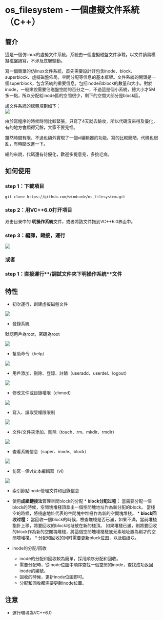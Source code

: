 # os_filesystem - 一個虛擬文件系統（C++）

## 簡介

這是一個仿linux的虛擬文件系統，系統由一個虛擬磁盤文件承載，以文件讀寫模擬磁盤讀寫，不涉及底層驅動。

寫一個簡單的仿linux文件系統，首先需要設計好包含inode、block、superblock、虛擬磁盤佈局，空間分配等信息的基本框架。文件系統的開頭是一個superblock，包含系統的重要信息，包括inode和block的數量和大小。對於inode，一般來說需要佔磁盤空間的百分之一，不過這是個小系統，總大小才5M多一點，所以分配給inode區的空間很少，剩下的空間大部分是block區。

該文件系統的總體規劃如下：  
![](./screenshots/00.png)

由於寫程序的時候時間比較緊張，只寫了4天就去驗收，所以代碼沒來得及優化，有的地方會顯得冗餘，大家不要見怪。

雖然時間有限，不過也額外實現了一個vi編輯器的功能，寫的比較簡陋，代碼也很亂，有時間改進一下。

總的來說，代碼還有待優化，歡迎多提意見，多挑毛病。

## 如何使用

### step 1：下載項目

`git clone https://github.com/windcode/os_filesystem.git`

### step 2：用VC++6.0打开项目

双击目录中的 **明操作系統**文件，或者將該文件拖到VC++6.0界面中。

### step 3：編譯，鏈接，運行

![](./screenshots/0.png)

### 或者

### step 1：直接運行**/調試**文件夾下**明操作系統**文件

## 特性

-   初次運行，創建虛擬磁盤文件

![](./screenshots/1.png)

-   登錄系統

默認用戶為root，密碼為root

![](./screenshots/2.gif)

-   幫助命令（help）

![](./screenshots/3.gif)

-   用戶添加、刪除、登錄、註銷（useradd、userdel、logout）

![](./screenshots/5.gif)

-   修改文件或目錄權限（chmod）

![](./screenshots/6.gif)

-   寫入、讀取受權限限制

![](./screenshots/7.gif)

-   文件/文件夾添加、刪除（touch、rm、mkdir、rmdir）

![](./screenshots/8.gif)

-   查看系統信息（super、inode、block）

![](./screenshots/9.gif)

-   仿寫一個vi文本編輯器（vi）

![](./screenshots/4.gif)

-   索引節點inode管理文件和目錄信息

-   使用**成組鏈接法**管理空閒block的分配
        * **block分配过程：**
    當需要分配一個block的時候，空閒塊堆棧頂拿出一個空閒塊地址作為新分配的block。
    當棧空的時候，將棧底地址代表的空閒塊中堆棧作為新的空閒塊堆棧。
        * **block回收过程：**
    當回收一個block的時候，檢查堆棧是否已滿，如果不滿，當前堆棧指針上移，將要回收的block地址放在新的棧頂。
    如果堆棧已滿，則將要回收的block作為新的空閒塊堆棧，將這個空閒塊堆棧棧底元素地址置為剛才的空閒塊堆棧。
        * 分配和回收的同时需要更新block位图，以及超级块。

-   inode的分配/回收  
    -   inode的分配和回收較為簡單，採用順序分配和回收。
    -   需要分配時，從inode位圖中順序查找一個空閒的inode，查找成功返回inode的編號。
    -   回收的時候，更新inode位圖即可。
    -   分配和回收都需要更新inode位圖。

## 注意

-   運行環境為VC++6.0
